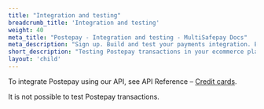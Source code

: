 ```yaml
---
title: "Integration and testing"
breadcrumb_title: 'Integration and testing'
weight: 40
meta_title: "Postepay - Integration and testing - MultiSafepay Docs"
meta_description: "Sign up. Build and test your payments integration. Explore our products and services. Use our API Reference, SDKs, and wrappers. Get support."
short_description: "Testing Postepay transactions in your ecommerce platform"
layout: 'child'
---
```


To integrate Postepay using our API, see API Reference – [Credit cards](/api/#credit-cards).

It is not possible to test Postepay transactions.